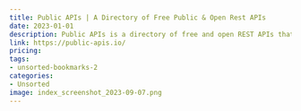 ```yaml
---
title: Public APIs | A Directory of Free Public & Open Rest APIs
date: 2023-01-01
description: Public APIs is a directory of free and open REST APIs that developers can use to build applications and services.
link: https://public-apis.io/
pricing: 
tags: 
- unsorted-bookmarks-2 
categories: 
- Unsorted 
image: index_screenshot_2023-09-07.png
---
```

